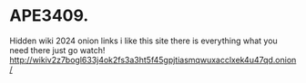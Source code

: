 # APE3409.
Hidden wiki 2024 onion links i like this site there is everything what you need there just go watch! http://wikiv2z7bogl633j4ok2fs3a3ht5f45gpjtiasmqwuxacclxek4u47qd.onion/
